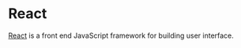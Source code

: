 # React

[React](https://reactjs.org/) is a front end JavaScript framework for building user interface.